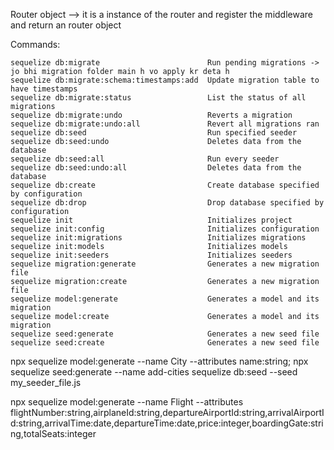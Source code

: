 Router object --> it is a instance of the router  and register the middleware and return an router object



Commands:
  ```
  sequelize db:migrate                        Run pending migrations -> jo bhi migration folder main h vo apply kr deta h
  sequelize db:migrate:schema:timestamps:add  Update migration table to have timestamps
  sequelize db:migrate:status                 List the status of all migrations
  sequelize db:migrate:undo                   Reverts a migration
  sequelize db:migrate:undo:all               Revert all migrations ran
  sequelize db:seed                           Run specified seeder
  sequelize db:seed:undo                      Deletes data from the database
  sequelize db:seed:all                       Run every seeder
  sequelize db:seed:undo:all                  Deletes data from the database
  sequelize db:create                         Create database specified by configuration
  sequelize db:drop                           Drop database specified by configuration
  sequelize init                              Initializes project
  sequelize init:config                       Initializes configuration
  sequelize init:migrations                   Initializes migrations
  sequelize init:models                       Initializes models
  sequelize init:seeders                      Initializes seeders
  sequelize migration:generate                Generates a new migration file
  sequelize migration:create                  Generates a new migration file
  sequelize model:generate                    Generates a model and its migration
  sequelize model:create                      Generates a model and its migration
  sequelize seed:generate                     Generates a new seed file
  sequelize seed:create                       Generates a new seed file

```

  npx sequelize model:generate --name City --attributes name:string;
  npx sequelize seed:generate --name add-cities
  sequelize db:seed --seed my_seeder_file.js

  npx sequelize model:generate --name Flight --attributes flightNumber:string,airplaneId:string,departureAirportId:string,arrivalAirportId:string,arrivalTime:date,departureTime:date,price:integer,boardingGate:string,totalSeats:integer